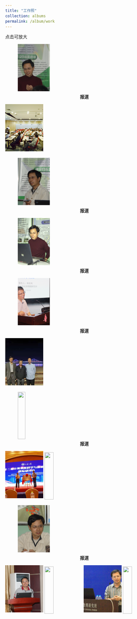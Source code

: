 ```yaml
---
title: "工作照"
collection: albums
permalink: /album/work
---
```

点击可放大
<style>.gallery-img{ height: 150px;object-fit: cover;margin-bottom: 4px;}</style>
<figure><a href="../keli_photo/work/DSC01700.JPG"><img class="gallery-img" src="../keli_photo/work/DSC01700.JPG" width="24%"></a><figcaption align = "center"><b>报道</b></figcaption></figure>
<a href="../keli_photo/work/会议现场.jpg"><img class="gallery-img" src="../keli_photo/work/会议现场.jpg" width="24%"></a>
<figure><a href="../keli_photo/work/DSC01762.JPG"><img class="gallery-img" src="../keli_photo/work/DSC01762.JPG" width="24%"></a><figcaption align = "center"><b>报道</b></figcaption></figure>
<figure><a href="../keli_photo/work/2005.JPG"><img class="gallery-img" src="../keli_photo/work/2005.JPG" width="24%"></a><figcaption align = "center"><b>报道</b></figcaption></figure>
<figure><a href="../keli_photo/work/2017.png"><img class="gallery-img" src="../keli_photo/work/2017.png" width="24%"></a><figcaption align = "center"><b>报道</b></figcaption></figure>
<a href="../keli_photo/work/7ba0b3ba9cdccb925b34cb0595cf75c4.temp.jpg"><img class="gallery-img" src="../keli_photo/work/7ba0b3ba9cdccb925b34cb0595cf75c4.temp.jpg" width="24%"></a>
<figure><a href="../keli_photo/work/1.jpg"><img class="gallery-img" src="../keli_photo/work/1.jpg" width="24%"></a><figcaption align = "center"><b>报道</b></figcaption></figure>
<a href="../keli_photo/work/微信图片_20220323131413.jpg"><img class="gallery-img" src="../keli_photo/work/微信图片_20220323131413.jpg" width="24%"></a>
<a href="../keli_photo/work/WeChat Image_20220323135013.jpg"><img class="gallery-img" src="../keli_photo/work/WeChat Image_20220323135013.jpg" width="24%"></a>
<figure><a href="../keli_photo/work/DSC01778.JPG"><img class="gallery-img" src="../keli_photo/work/DSC01778.JPG" width="24%"></a><figcaption align = "center"><b>报道</b></figcaption></figure>
<a href="../keli_photo/work/2013.JPG"><img class="gallery-img" src="../keli_photo/work/2013.JPG" width="24%"></a>
<a href="../keli_photo/work/MG_5742.jpg"><img class="gallery-img" src="../keli_photo/work/MG_5742.jpg" width="24%"></a>
<a href="../keli_photo/work/韩克利.jpg"><img class="gallery-img" src="../keli_photo/work/韩克利.jpg" width="24%"></a>
<a href="../keli_photo/work/IMG_2912.JPG"><img class="gallery-img" src="../keli_photo/work/IMG_2912.JPG" width="24%"></a>

